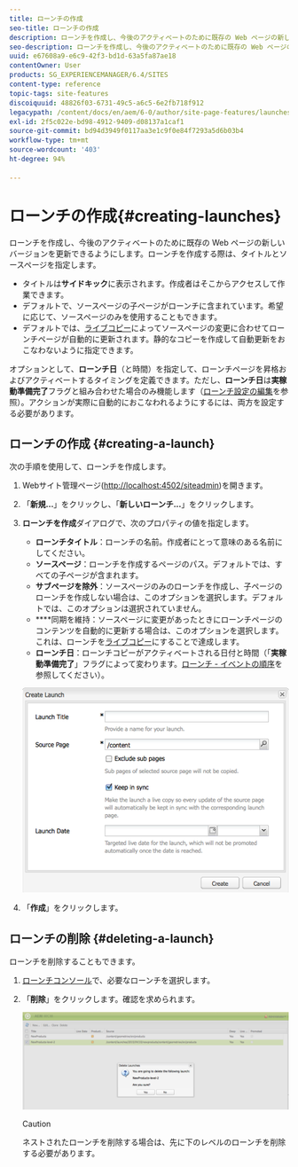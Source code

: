 ```yaml
---
title: ローンチの作成
seo-title: ローンチの作成
description: ローンチを作成し、今後のアクティベートのために既存の Web ページの新しいバージョンを更新できるようにします。ローンチを作成するとき、タイトルとソースページを指定します。
seo-description: ローンチを作成し、今後のアクティベートのために既存の Web ページの新しいバージョンを更新できるようにします。ローンチを作成するとき、タイトルとソースページを指定します。
uuid: e67608a9-e6c9-42f3-bd1d-63a5fa87ae18
contentOwner: User
products: SG_EXPERIENCEMANAGER/6.4/SITES
content-type: reference
topic-tags: site-features
discoiquuid: 48826f03-6731-49c5-a6c5-6e2fb718f912
legacypath: /content/docs/en/aem/6-0/author/site-page-features/launches
exl-id: 2f5c022e-bd98-4912-9409-d08137a1caf1
source-git-commit: bd94d3949f0117aa3e1c9f0e84f7293a5d6b03b4
workflow-type: tm+mt
source-wordcount: '403'
ht-degree: 94%

---
```


# ローンチの作成{#creating-launches}

ローンチを作成し、今後のアクティベートのために既存の Web ページの新しいバージョンを更新できるようにします。ローンチを作成する際は、タイトルとソースページを指定します。

* タイトルは&#x200B;**サイドキック**&#x200B;に表示されます。作成者はそこからアクセスして作業できます。
* デフォルトで、ソースページの子ページがローンチに含まれています。希望に応じて、ソースページのみを使用することもできます。
* デフォルトでは、[ライブコピー](/help/sites-administering/msm.md)によってソースページの変更に合わせてローンチページが自動的に更新されます。静的なコピーを作成して自動更新をおこなわないように指定できます。

オプションとして、**ローンチ日**（と時間）を指定して、ローンチページを昇格およびアクティベートするタイミングを定義できます。ただし、**ローンチ日**&#x200B;は&#x200B;**実稼動準備完了**&#x200B;フラグと組み合わせた場合のみ機能します（[ローンチ設定の編集](/help/sites-classic-ui-authoring/classic-launches-editing.md#editing-a-launch-configuration)を参照）。アクションが実際に自動的におこなわれるようにするには、両方を設定する必要があります。

## ローンチの作成 {#creating-a-launch}

次の手順を使用して、ローンチを作成します。

1. Webサイト管理ページ([http://localhost:4502/siteadmin](http://localhost:4502/siteadmin))を開きます。
1. 「**新規...**」をクリックし、「**新しいローンチ...**」をクリックします。
1. **ローンチを作成**&#x200B;ダイアログで、次のプロパティの値を指定します。

   * **ローンチタイトル**：ローンチの名前。作成者にとって意味のある名前にしてください。
   * **ソースページ**：ローンチを作成するページのパス。デフォルトでは、すべての子ページが含まれます。
   * **サブページを除外**：ソースページのみのローンチを作成し、子ページのローンチを作成しない場合は、このオプションを選択します。デフォルトでは、このオプションは選択されていません。
   * ****&#x200B;同期を維持：ソースページに変更があったときにローンチページのコンテンツを自動的に更新する場合は、このオプションを選択します。これは、ローンチを[ライブコピー](/help/sites-administering/msm.md)にすることで達成します。
   * **ローンチ日**：ローンチコピーがアクティベートされる日付と時間（「**実稼動準備完了**」フラグによって変わります。[ローンチ - イベントの順序](/help/sites-authoring/launches.md#launches-the-order-of-events)を参照してください）。

   ![chlimage_1-99](assets/chlimage_1-99.png)

1. 「**作成**」をクリックします。

## ローンチの削除 {#deleting-a-launch}

ローンチを削除することもできます。

1. [ローンチコンソール](/help/sites-classic-ui-authoring/classic-launches.md)で、必要なローンチを選択します。
1. 「**削除**」をクリックします。確認を求められます。

   ![chlimage_1-100](assets/chlimage_1-100.png)

   >[!CAUTION]
   >
   >ネストされたローンチを削除する場合は、先に下のレベルのローンチを削除する必要があります。
